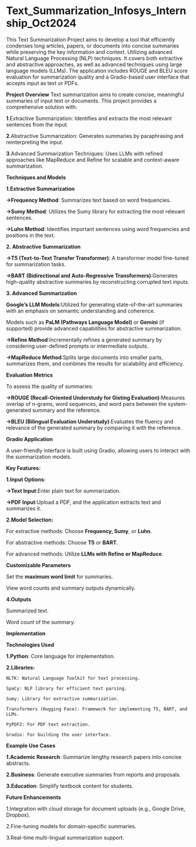 # Text_Summarization_Infosys_Internship_Oct2024
This Text Summarization Project aims to develop a tool that efficiently condenses long articles, papers, or documents into concise summaries while preserving the key information and context. Utilizing advanced Natural Language Processing (NLP) techniques.
It covers both extractive and abstractive approaches, as well as advanced techniques using large language models (LLMs). The application includes ROUGE and BLEU score evaluation for summarization quality and a Gradio-based user interface that accepts input as text or PDFs.

**Project Overview**
Text summarization aims to create concise, meaningful summaries of input text or documents. This project provides a comprehensive solution with:

**1**.Extractive Summarization: Identifies and extracts the most relevant sentences from the input.

**2**.Abstractive Summarization: Generates summaries by paraphrasing and reinterpreting the input.

**3**.Advanced Summarization Techniques: Uses LLMs with refined approaches like MapReduce and Refine for scalable and context-aware summarization.

**Techniques and Models**

**1.Extractive Summarization**
  
  **->Frequency Method**: Summarizes text based on word frequencies.
  
  **->Sumy Method**: Utilizes the Sumy library for extracting the most relevant sentences.
  
  **->Luhn Method**: Identifies important sentences using word frequencies and positions in the text.

**2. Abstractive Summarization**

  
  **->T5 (Text-to-Text Transfer Transformer)**: A transformer model fine-tuned for summarization tasks.
  
  **->BART (Bidirectional and Auto-Regressive Transformers)**:Generates high-quality abstractive summaries by reconstructing     corrupted text inputs.


**3. Advanced Summarization**

  **Google’s LLM Models**:Utilized for generating state-of-the-art summaries with an emphasis on semantic understanding and coherence.

Models such as **PaLM (Pathways Language Model)** or **Gemini** (if supported) provide advanced capabilities for abstractive summarization.

  
  **->Refine Method**:Incrementally refines a generated summary by considering user-defined prompts or intermediate outputs.
  
  **->MapReduce Method**:Splits large documents into smaller parts, summarizes them, and combines the results for scalability    and efficiency.


**Evaluation Metrics**

To assess the quality of summaries:

**->ROUGE (Recall-Oriented Understudy for Gisting Evaluation)**:Measures overlap of n-grams, word sequences, and word pairs between the system-generated summary and the reference.

**->BLEU (Bilingual Evaluation Understudy)**:Evaluates the fluency and relevance of the generated summary by comparing it with the reference.

**Gradio Application**

A user-friendly interface is built using Gradio, allowing users to interact with the summarization models.

**Key Features:**

**1.Input Options**:

  **->Text Input**:Enter plain text for summarization.
  
  **->PDF Input**:Upload a PDF, and the application extracts text and summarizes it.

**2.Model Selection:**

  
  For extractive methods: Choose **Frequency, Sumy**, or **Luhn**.
  
  For abstractive methods: Choose **T5** or **BART**.
  
  For advanced methods: Utilize **LLMs with Refine or MapReduce**.

  
**Customizable Parameters**
 
  Set the **maximum word limit** for summaries.
 
  View word counts and summary outputs dynamically.

**4.Outputs**
  
  Summarized text.
  
  Word count of the summary.

  
**Implementation**


**Technologies Used**
  
  **1.Python**: Core language for implementation.
  
  **2.Libraries:**
  
    NLTK: Natural Language Toolkit for text processing.
    
    SpaCy: NLP library for efficient text parsing.
    
    Sumy: Library for extractive summarization.
    
    Transformers (Hugging Face): Framework for implementing T5, BART, and LLMs.
    
    PyPDF2: For PDF text extraction.
    
    Gradio: For building the user interface.
    

**Example Use Cases**

  **1.Academic Research**: Summarize lengthy research papers into concise abstracts.
  
  **2.Business**: Generate executive summaries from reports and proposals.
  
  **3.Education**: Simplify textbook content for students.


**Future Enhancements**

  1.Integration with cloud storage for document uploads (e.g., Google Drive, Dropbox).
  
  2.Fine-tuning models for domain-specific summaries.
  
  3.Real-time multi-lingual summarization support.
